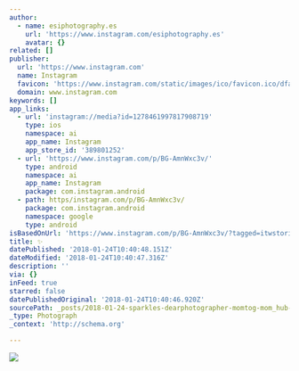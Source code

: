 ```yaml
---
author:
  - name: esiphotography.es
    url: 'https://www.instagram.com/esiphotography.es'
    avatar: {}
related: []
publisher:
  url: 'https://www.instagram.com'
  name: Instagram
  favicon: 'https://www.instagram.com/static/images/ico/favicon.ico/dfa85bb1fd63.ico'
  domain: www.instagram.com
keywords: []
app_links:
  - url: 'instagram://media?id=1278461997817908719'
    type: ios
    namespace: ai
    app_name: Instagram
    app_store_id: '389801252'
  - url: 'https://www.instagram.com/p/BG-AmnWxc3v/'
    type: android
    namespace: ai
    app_name: Instagram
    package: com.instagram.android
  - path: https/instagram.com/p/BG-AmnWxc3v/
    package: com.instagram.android
    namespace: google
    type: android
isBasedOnUrl: 'https://www.instagram.com/p/BG-AmnWxc3v/?tagged=itwstories'
title: ✨
datePublished: '2018-01-24T10:40:48.151Z'
dateModified: '2018-01-24T10:40:47.316Z'
description: ''
via: {}
inFeed: true
starred: false
datePublishedOriginal: '2018-01-24T10:40:46.920Z'
sourcePath: _posts/2018-01-24-sparkles-dearphotographer-momtog-mom_hub-thebloomforum-c.md
_type: Photograph
_context: 'http://schema.org'

---
```

![](https://scontent-iad3-1.cdninstagram.com/vp/64a4e9e7898aef8863f3ee107a32fb5c/5B252ED8/t51.2885-15/e35/13402140_294964467505322_323928684_n.jpg)